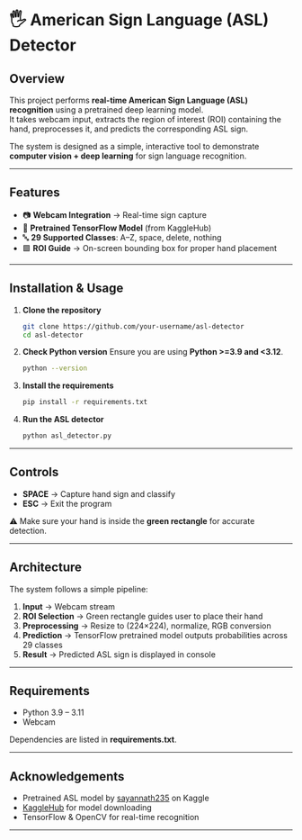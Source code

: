 
# 🖐️ American Sign Language (ASL) Detector

## **Overview**

This project performs **real-time American Sign Language (ASL) recognition** using a pretrained deep learning model.  
It takes webcam input, extracts the region of interest (ROI) containing the hand, preprocesses it, and predicts the corresponding ASL sign.  

The system is designed as a simple, interactive tool to demonstrate **computer vision + deep learning** for sign language recognition.

---

## **Features**

- 📷 **Webcam Integration** → Real-time sign capture  
- 🤖 **Pretrained TensorFlow Model** (from KaggleHub)  
- 🔤 **29 Supported Classes**: A–Z, space, delete, nothing  
- 🟩 **ROI Guide** → On-screen bounding box for proper hand placement  

---

## **Installation & Usage**

1. **Clone the repository**
   ```bash
   git clone https://github.com/your-username/asl-detector
   cd asl-detector
   ```


2. **Check Python version**
   Ensure you are using **Python >=3.9 and <3.12**.

   ```bash
   python --version
   ```

3. **Install the requirements**

   ```bash
   pip install -r requirements.txt
   ```

4. **Run the ASL detector**

   ```bash
   python asl_detector.py
   ```

---

## **Controls**

* **SPACE** → Capture hand sign and classify
* **ESC** → Exit the program

⚠️ Make sure your hand is inside the **green rectangle** for accurate detection.

---

## **Architecture**

The system follows a simple pipeline:

1. **Input** → Webcam stream
2. **ROI Selection** → Green rectangle guides user to place their hand
3. **Preprocessing** → Resize to (224×224), normalize, RGB conversion
4. **Prediction** → TensorFlow pretrained model outputs probabilities across 29 classes
5. **Result** → Predicted ASL sign is displayed in console

---

## **Requirements**

* Python 3.9 – 3.11
* Webcam

Dependencies are listed in **requirements.txt**.

---

## **Acknowledgements**

* Pretrained ASL model by [sayannath235](https://www.kaggle.com/sayannath235) on Kaggle
* [KaggleHub](https://github.com/Kaggle/kagglehub) for model downloading
* TensorFlow & OpenCV for real-time recognition

---
